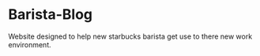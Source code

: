 # Barista-Blog
Website designed to help new starbucks barista get use to there new work environment.
